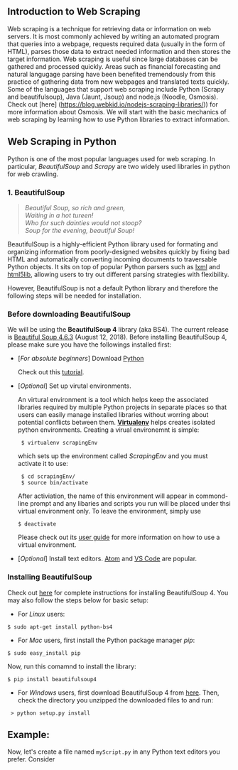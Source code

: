 ## Introduction to Web Scraping 

Web scraping is a technique for retrieving data or information on web servers. It is most commonly achieved by writing an automated program that queries into a webpage, requests required data (usually in the form of HTML), parses those data to extract needed information and then stores the target information. Web scraping is useful since large databases can be gathered and processed quickly. Areas such as financial forecasting and natural langugage parsing have been benefited tremendously from this practice of gathering data from new webpages and translated texts quickly. Some of the languages that support web scraping include Python (Scrapy and beautifulsoup), Java (Jaunt, Jsoup) and node.js (Noodle, Osmosis). Check out [here] (https://blog.webkid.io/nodejs-scraping-libraries/)) for more information about Osmosis. We will start with the basic mechanics of web scraping by learning how to use Python libraries to extract information. 

## Web Scraping in Python 

Python is one of the most popular languages used for web scraping. In particular, *BeautifulSoup* and *Scrapy* are two widely used libraries in python for web crawling. 

 ### 1. BeautifulSoup

> *Beautiful Soup, so rich and green, \
> Waiting in a hot tureen! \
> Who for such dainties would not stoop? \
> Soup for the evening, beautiful Soup!*

BeautifulSoup is a highly-efficient Python library used for formating and organizing information from poorly-designed websites quickly by fixing bad HTML and automatically converting incoming documents to traversable Python objects. It sits on top of popular Python parsers such as [lxml](https://lxml.de) and [html5lib](https://github.com/html5lib/), allowing users to try out different parsing strategies with flexibility. 

However, BeautifulSoup is not a default Python library and therefore the following steps will be needed for installation. 

### Before downloading BeautifulSoup
We will be using the **BeautifulSoup 4** library (aka BS4). The current release is [Beautiful Soup 4.6.3](https://www.crummy.com/software/BeautifulSoup/bs4/download/) (August 12, 2018). Before installing BeautifulSoup 4, please make sure you have the followings installed first: 
* [*For absolute beginners*] Download [Python](https://www.python.org)
  
  Check out this [tutorial](https://github.com/econtoolkit/tutorials/edit/master/python.md). 
* [*Optional*] Set up virutal environments. 

  An virtural environment is a tool which helps keep the associated libraries required by multiple Python projects in separate places so that users can easily manage installed libraries without worring about potential conflicts between them. **[Virtualenv](https://virtualenv.pypa.io/en/stable/)** helps creates isolated python environments. Creating a virual environemnt is simple: 
  
  ```
   $ virtualenv scrapingEnv
  ```
  which sets up the environment called *ScrapingEnv* and you must activate it to use: 
  
  ```
   $ cd scrapingEnv/
   $ source bin/activate
  ```
  After activiation, the name of this environment will appear in commond-line prompt and any libaries and scripts you run will be placed under thsi virtual environment only. To leave the environment, simply use 
  
  ```
  $ deactivate 
  ```
  Please check out its [user guide](https://virtualenv.pypa.io/en/stable/userguide/) for more information on how to use a virtual environment.
 * [*Optional*] Install text editors. [Atom](https://github.com/econtoolkit/tutorials/blob/master/atom.md) and [VS Code](https://github.com/econtoolkit/tutorials/blob/master/vscode.md) are popular. 
 
 ### Installing BeautifulSoup 
   Check out [here](https://www.crummy.com/software/BeautifulSoup/bs4/doc/) for complete instructions for installing BeautifulSoup 4. You may also follow the steps below for basic setup: 
   - For *Linux* users: 
   ```
  $ sudo apt-get install python-bs4
  ```
  - For *Mac* users, first install the Python package manager *pip*:
  ```
  $ sudo easy_install pip
  ```
   Now, run this comamnd to install the library: 
    
   ```
   $ pip install beautifulsoup4
   ```
  - For *Windows* users, first download BeautifulSoup 4 from [here](https://www.crummy.com/software/BeautifulSoup/#Download). Then, check the directory you unzipped the downloaded files to and run: 
  
  ```
   > python setup.py install
   ```
   
   ## Example: 
   
   Now, let's create a file named `myScript.py` in any Python text editors you prefer. Consider
  
  
 

  

  

